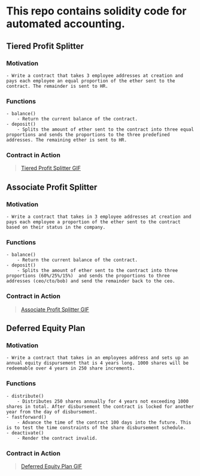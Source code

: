 # This repo contains solidity code for automated accounting.

## Tiered Profit Splitter

### Motivation

    - Write a contract that takes 3 employee addresses at creation and pays each employee an equal proportion of the ether sent to the contract. The remainder is sent to HR.

### Functions

    - balance()
        - Return the current balance of the contract.
    - deposit()
        - Splits the amount of ether sent to the contract into three equal proportions and sends the proportions to the three predefined addresses. The remaining ether is sent to HR.

### Contract in Action

> [Tiered Profit Splitter GIF](https://)

## Associate Profit Splitter

### Motivation

    - Write a contract that takes in 3 employee addresses at creation and pays each employee a proportion of the ether sent to the contract based on their status in the company.

### Functions

    - balance()
        - Return the current balance of the contract.
    - deposit()
        - Splits the amount of ether sent to the contract into three proportions (60%/25%/15%)  and sends the proportions to three addresses (ceo/cto/bob) and send the remainder back to the ceo.

### Contract in Action

> [Associate Profit Splitter GIF](https://)

## Deferred Equity Plan

### Motivation

    - Write a contract that takes in an employees address and sets up an annual equity dispursement that is 4 years long. 1000 shares will be redeemable over 4 years in 250 share increments.

### Functions

    - distribute()
        - Distributes 250 shares annually for 4 years not exceeding 1000 shares in total. After disbursement the contract is locked for another year from the day of disbursement.
    - fastforward()
        - Advance the time of the contract 100 days into the future. This is to test the time constraints of the share disbursement schedule.
    - deactivate()
        - Render the contract invalid.

### Contract in Action

> [Deferred Equity Plan GIF](https://)